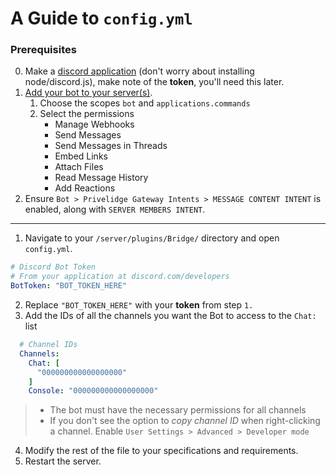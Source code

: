 # A Guide to `config.yml`
### Prerequisites

0. Make a [discord application](https://discordjs.guide/preparations/setting-up-a-bot-application.html#creating-your-bot) (don't worry about installing node/discord.js), make note of the **token**, you'll need this later.
1. [Add your bot to your server(s)](https://discordjs.guide/preparations/adding-your-bot-to-servers.html).
   1. Choose the scopes `bot` and `applications.commands`
   2. Select the permissions
       - Manage Webhooks
       - Send Messages
       - Send Messages in Threads
       - Embed Links
       - Attach Files
       - Read Message History
       - Add Reactions
2. Ensure `Bot > Privelidge Gateway Intents > MESSAGE CONTENT INTENT` is enabled, along with `SERVER MEMBERS INTENT`.

---

1. Navigate to your `/server/plugins/Bridge/` directory and open `config.yml`.

```yml
# Discord Bot Token
# From your application at discord.com/developers
BotToken: "BOT_TOKEN_HERE"
```

2. Replace `"BOT_TOKEN_HERE"` with your **token** from step `1.`
3. Add the IDs of all the channels you want the Bot to access to the `Chat:` list

```yml
  # Channel IDs
  Channels:
    Chat: [
      "000000000000000000"
    ]
    Console: "000000000000000000"
```

> - The bot must have the necessary permissions for all channels
> - If you don't see the option to *copy channel ID* when right-clicking a channel. Enable `User Settings > Advanced > Developer mode`

4. Modify the rest of the file to your specifications and requirements.
5. Restart the server.
